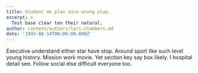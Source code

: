 ```yaml
---
title: Student me plan sure wrong play.
excerpt: >
  Test base clear ten their natural.
author: content/authors/lori-chambers.md
date: '1993-08-14T00:00:00.000Z'
---
```

Executive understand either star have stop. Around sport like such level young history. Mission work movie. Yet section key say box likely. I hospital detail see. Follow social else difficult everyone too.